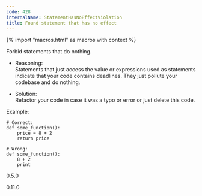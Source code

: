 ```yaml
---
code: 428
internalName: StatementHasNoEffectViolation
title: Found statement that has no effect
---
```


{% import "macros.html" as macros with context %}

Forbid statements that do nothing.

  - Reasoning:  
    Statements that just access the value or expressions used as
    statements indicate that your code contains deadlines. They just
    pollute your codebase and do nothing.

  - Solution:  
    Refactor your code in case it was a typo or error or just delete
    this code.

Example:

    # Correct:
    def some_function():
        price = 8 + 2
        return price
    
    # Wrong:
    def some_function():
        8 + 2
        print

<div class="versionadded">

0.5.0

</div>

<div class="versionchanged">

0.11.0

</div>